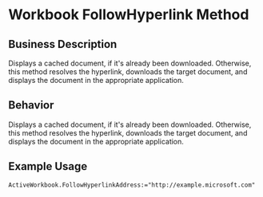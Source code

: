 # Workbook FollowHyperlink Method

## Business Description
Displays a cached document, if it's already been downloaded. Otherwise, this method resolves the hyperlink, downloads the target document, and displays the document in the appropriate application.

## Behavior
Displays a cached document, if it's already been downloaded. Otherwise, this method resolves the hyperlink, downloads the target document, and displays the document in the appropriate application.

## Example Usage
```vba
ActiveWorkbook.FollowHyperlinkAddress:="http://example.microsoft.com"
```